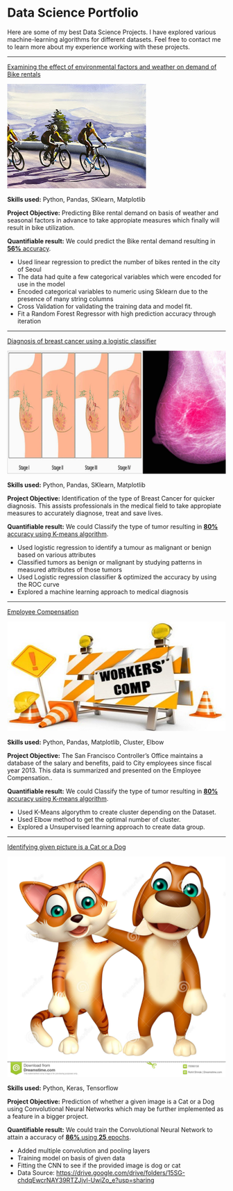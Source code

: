 # Data Science Portfolio

Here are some of my best Data Science Projects. I have explored various machine-learning algorithms for different datasets. Feel free to contact me to learn more about my experience working with these projects.

***

[Examining the effect of environmental factors and weather on demand of Bike rentals](https://github.com/rlalramengi/LinearRegressionProject1)

<img src="images/bikk.jpg?raw=true"/>

**Skills used:** Python, Pandas, SKlearn, Matplotlib

**Project Objective:** Predicting Bike rental demand on basis of weather and seasonal factors in advance to take appropiate measures which finally will result in bike utilization.

**Quantifiable result:** We could predict the Bike rental demand resulting in [**56%** accuracy](https://github.com/rlalramengi/LinearRegressionProject1).

- Used linear regression to predict the number of bikes rented in the city of Seoul
- The data had quite a few categorical variables which were encoded for use in the model
- Encoded categorical variables to numeric using Sklearn due to the presence of many string columns
- Cross Validation for validating the training data and model fit.
- Fit a Random Forest Regressor with high prediction accuracy through iteration

***

[Diagnosis of breast cancer using a logistic classifier](https://github.com/suvo-gh/Orthopedic-Patients-Classification)

<img src="images/cancer.jpeg?raw=true"/>

**Skills used:** Python, Pandas, SKlearn, Matplotlib

**Project Objective:** Identification of the type of Breast Cancer for quicker diagnosis. This assists professionals in the medical field to take appropiate measures to accurately diagnose, treat and save lives. 

**Quantifiable result:** We could Classify the type of tumor resulting in [**80%** accuracy using K-means algorithm](https://github.com/suvo-gh/Orthopedic-Patients-Classification).

- Used logistic regression to identify a tumour as malignant or benign based on various attributes
- Classified tumors as benign or malignant by studying patterns in measured attributes of those tumors
- Used Logistic regression classifier & optimized the accuracy by using the ROC curve
- Explored a machine learning approach to medical diagnosis



***

[Employee Compensation](https://github.com/rlalramengi/Employee_Compensation_K-means/blob/main/Kmeans_Clustering_Project.ipynb)

<img src="images/comp.jpg?raw=true"/>

**Skills used:** Python, Pandas, Matplotlib, Cluster, Elbow

**Project Objective:** The San Francisco Controller’s Office maintains a database of the salary and benefits, paid to City employees since fiscal year 2013. This data is summarized and presented on the Employee Compensation.. 

**Quantifiable result:** We could Classify the type of tumor resulting in [**80%** accuracy using K-means algorithm](https://github.com/rlalramengi/Employee_Compensation_K-means/blob/main/Kmeans_Clustering_Project.ipynb).

- Used K-Means algorythm to create cluster depending on the Dataset.
- Used Elbow method to get the optimal number of cluster.
- Explored a Unsupervised learning approach to create data group.



***

[Identifying given picture is a Cat or a Dog](https://github.com/rlalramengi/CNN_Image_classification)

<img src="images/dogorcat.jpg?raw=true"/>

**Skills used:** Python, Keras, Tensorflow

**Project Objective:** Prediction of whether a given image is a Cat or a Dog using Convolutional Neural Networks which may be further implemented as a feature in a bigger project.

**Quantifiable result:** We could train the Convolutional Neural Network to attain a accuracy of [**86%** using **25** epochs](https://github.com/rlalramengi/CNN_Image_classification).

- Added multiple convolution and pooling layers
- Training model on basis of given data
- Fitting the CNN to see if the provided image is dog or cat
- Data Source: https://drive.google.com/drive/folders/15SG-chdqEwcrNAY39RTZJjvl-UwiZo_e?usp=sharing